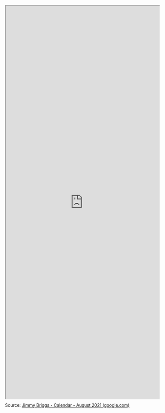 <div style="display: block; position: relative; width: 100%; height: 1000px; --aspect-ratio:9/16; padding-bottom: calc(var(--aspect-ratio) * 100%);"><iframe src="https://calendar.google.com/calendar/u/0/r?pli=1" allow="fullscreen" style="position: absolute; top: 0px; left: 0px; height: 100%; width: 100%;"></iframe></div>

Source: [Jimmy Briggs - Calendar - August 2021 (google.com)](https://calendar.google.com/calendar/u/0/r?pli=1)